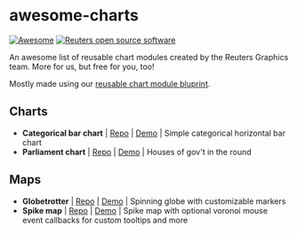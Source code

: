 # awesome-charts
[![Awesome](https://cdn.rawgit.com/sindresorhus/awesome/d7305f38d29fed78fa85652e3a63e154dd8e8829/media/badge.svg)](https://github.com/sindresorhus/awesome) [![Reuters open source software](https://badgen.net/badge/Reuters/open%20source/?color=ff8000)](https://github.com/reuters-graphics/)

An awesome list of reusable chart modules created by the Reuters Graphics team. More for us, but free for you, too!

Mostly made using our [reusable chart module bluprint](https://github.com/reuters-graphics/bluprint_chart-module-svelte).

## Charts
- **Categorical bar chart** | [Repo](https://github.com/reuters-graphics/chart-module-categorical-bar-chart) | [Demo](https://reuters-graphics.github.io/chart-module-categorical-bar-chart/) | Simple categorical horizontal bar chart
- **Parliament chart** | [Repo](https://github.com/reuters-graphics/chart-module-parliament-chart) | [Demo](https://reuters-graphics.github.io/chart-module-parliament-chart/) | Houses of gov't in the round

## Maps
- **Globetrotter** | [Repo](https://github.com/reuters-graphics/chart-module-globetrotter) | [Demo](https://reuters-graphics.github.io/chart-module-globetrotter/) | Spinning globe with customizable markers
- **Spike map** | [Repo](https://github.com/reuters-graphics/chart-module-spike-map) | [Demo](https://reuters-graphics.github.io/chart-module-spike-map/) | Spike map with optional voronoi mouse event callbacks for custom tooltips and more
